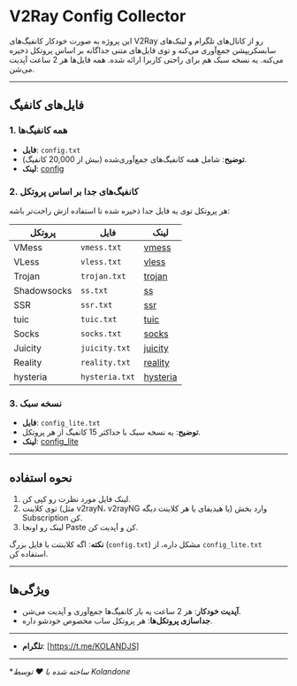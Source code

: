 # V2Ray Config Collector



این پروژه به صورت خودکار کانفیگ‌های V2Ray رو از کانال‌های تلگرام و لینک‌های سابسکریپشن جمع‌آوری می‌کنه و توی فایل‌های متنی جداگانه بر اساس پروتکل ذخیره می‌کنه. یه نسخه سبک هم برای راحتی کاربرا ارائه شده. همه فایل‌ها هر 2 ساعت آپدیت می‌شن.

---

## فایل‌های کانفیگ

### 1. همه کانفیگ‌ها
- **فایل**: `config.txt`
- **توضیح**: شامل همه کانفیگ‌های جمع‌آوری‌شده (بیش از 20,000 کانفیگ).
- **لینک**: [ config](https://raw.githubusercontent.com/Kolandone/v2raycollector/main/config.txt)

### 2. کانفیگ‌های جدا بر اساس پروتکل
هر پروتکل توی یه فایل جدا ذخیره شده تا استفاده ازش راحت‌تر باشه:

| پروتکل      | فایل          | لینک                                       |
|-------------|---------------|-------------------------------------------------|
| VMess       | `vmess.txt`   | [ vmess](https://raw.githubusercontent.com/Kolandone/v2raycollector/main/vmess.txt)   |
| VLess       | `vless.txt`   | [ vless](https://raw.githubusercontent.com/Kolandone/v2raycollector/main/vless.txt)   |
| Trojan      | `trojan.txt`  | [ trojan](https://raw.githubusercontent.com/Kolandone/v2raycollector/main/trojan.txt) |
| Shadowsocks | `ss.txt`      | [ ss](https://raw.githubusercontent.com/Kolandone/v2raycollector/main/ss.txt)       |
| SSR         | `ssr.txt`     | [ ssr](https://raw.githubusercontent.com/Kolandone/v2raycollector/main/ssr.txt)     |
| tuic        | `tuic.txt`    | [ tuic](https://raw.githubusercontent.com/Kolandone/v2raycollector/main/tuic.txt)   |
| Socks       | `socks.txt`   | [ socks](https://raw.githubusercontent.com/Kolandone/v2raycollector/main/socks.txt) |
| Juicity     | `juicity.txt` | [ juicity](https://raw.githubusercontent.com/Kolandone/v2raycollector/main/juicity.txt) |
| Reality     | `reality.txt` | [ reality](https://raw.githubusercontent.com/Kolandone/v2raycollector/main/reality.txt) |
| hysteria    |  `hysteria.txt` | [hysteria](https://raw.githubusercontent.com/Kolandone/v2raycollector/main/hysteria.txt) |
### 3. نسخه سبک
- **فایل**: `config_lite.txt`
- **توضیح**: یه نسخه سبک با حداکثر 15 کانفیگ از هر پروتکل.
- **لینک**: [config_lite](https://raw.githubusercontent.com/Kolandone/v2raycollector/main/config_lite.txt)

---

## نحوه استفاده
1. لینک فایل مورد نظرت رو کپی کن.
2. توی کلاینت (مثل v2rayN، v2rayNG یا هیدیفای یا هر کلاینت دیگه) وارد بخش Subscription کن.
3. لینک رو اونجا Paste کن و آپدیت کن.

**نکته**: اگه کلاینتت با فایل بزرگ (`config.txt`) مشکل داره، از `config_lite.txt` استفاده کن.

---

## ویژگی‌ها
- **آپدیت خودکار**: هر 2 ساعت یه بار کانفیگ‌ها جمع‌آوری و آپدیت می‌شن.
- **جداسازی پروتکل‌ها**: هر پروتکل ساب مخصوص خودشو داره.

---


- **تلگرام**: [https://t.me/KOLANDJS]  

---


**ساخته شده با ❤️ توسط Kolandone*
